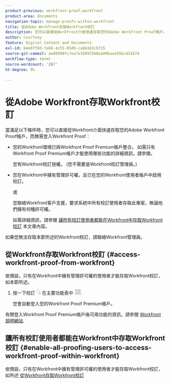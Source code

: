 ```yaml
---
product-previous: workfront-proof;workfront
product-area: documents
navigation-topic: manage-proofs-within-workfront
title: 從Adobe Workfront存取Workfront校訂
description: 您可以直接從Workfront介面快速存取您的Adobe Workfront Proof帳戶，無需登入Workfront Proof。
author: Courtney
feature: Digital Content and Documents
exl-id: b4e07f8d-fa68-4c55-85d0-ca84163cbf15
source-git-commit: ae80999fc7ea7e35097560aa99baa435bcd31b74
workflow-type: tm+mt
source-wordcount: '267'
ht-degree: 0%

---
```


# 從Adobe Workfront存取Workfront校訂

當滿足以下條件時，您可以直接從Workfront介面快速存取您的Adobe Workfront Proof帳戶，而無需登入Workfront Proof：

* 您的Workfront環境已與Workfront Proof Premium帳戶整合。 如需只有Workfront Proof Premium帳戶才能使用哪些功能的詳細資訊，請參閱。

  您有Workfront校訂授權。 (您不需要是Workfront校訂管理員。)

* 您在Workfront中擁有管理許可權，且已在您的Workfront使用者帳戶中啟用校訂。

  或

  您聯絡Workfront客戶支援，要求系統中所有校訂使用者存取此專案，無論他們擁有何種許可權。

  如需詳細資訊，請參閱 [讓所有校訂使用者都能在Workfront中存取Workfront校訂](#enable-all-proofing-users-to-access-workfront-proof-within-workfront) 本文章內容。

如果您無法存取本節所述的Workfront校訂，請聯絡Workfront管理員。

## 從Workfront存取Workfront校訂 {#access-workfront-proof-from-workfront}

依預設，只有在Workfront中擁有管理許可權的使用者才能存取Workfront校訂，如本節所述。 

1. 按一下校訂 ![](assets/proofing-main-menu.png) 在主要功能表中 ![](assets/main-menu-icon.png).

   您會自動登入您的Workfront Proof Premium帳戶。

有關登入Workfront Proof Premium帳戶後可用功能的資訊，請參閱 [Workfront說明網站](https://support.workfront.com).

## 讓所有校訂使用者都能在Workfront中存取Workfront校訂 {#enable-all-proofing-users-to-access-workfront-proof-within-workfront}

依預設，只有在Workfront中擁有管理許可權的使用者才能存取Workfront校訂，如所述 [從Workfront存取Workfront校訂](#access-workfront-proof-from-workfront)
